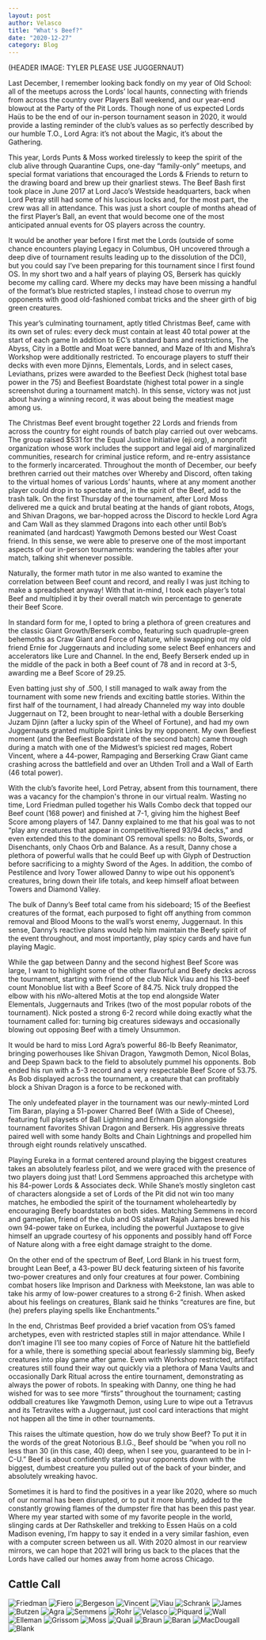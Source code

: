 ```yaml
---
layout: post
author: Velasco
title: "What's Beef?"
date: "2020-12-27"
category: Blog
---
```


(HEADER IMAGE: TYLER PLEASE USE JUGGERNAUT)

Last December, I remember looking back fondly on my year of Old School: all of the meetups across the Lords’ local haunts, connecting with friends from across the country over Players Ball weekend, and our year-end blowout at the Party of the Pit Lords. Though none of us expected Lords Haüs to be the end of our in-person tournament season in 2020, it would provide a lasting reminder of the club’s values as so perfectly described by our humble T.O., Lord Agra: it’s not about the Magic, it’s about the Gathering.  

This year, Lords Punts & Moss worked tirelessly to keep the spirit of the club alive through Quarantine Cups, one-day “family-only” meetups, and special format variations that encouraged the Lords & Friends to return to the drawing board and brew up their gnarliest stews. The Beef Bash first took place in June 2017 at Lord Jaco’s Westside headquarters, back when Lord Petray still had some of his luscious locks and, for the most part, the crew was all in attendance. This was just a short couple of months ahead of the first Player’s Ball, an event that would become one of the most anticipated annual events for OS players across the country. 

It would be another year before I first met the Lords (outside of some chance encounters playing Legacy in Columbus, OH uncovered through a deep dive of tournament results leading up to the dissolution of the DCI), but you could say I’ve been preparing for this tournament since I first found OS. In my short two and a half years of playing OS, Berserk has quickly become my calling card. Where my decks may have been missing a handful of the format’s blue restricted staples, I instead chose to overrun my opponents with good old-fashioned combat tricks and the sheer girth of big green creatures. 

This year’s culminating tournament, aptly titled Christmas Beef, came with its own set of rules: every deck must contain at least 40 total power at the start of each game
In addition to EC’s standard bans and restrictions, The Abyss, City in a Bottle and Moat were banned, and Maze of Ith and Mishra’s Workshop were additionally restricted. To encourage players to stuff their decks with even more Djinns, Elementals, Lords, and in select cases, Leviathans, prizes were awarded to the Beefiest Deck (highest total base power in the 75) and Beefiest Boardstate (highest total power in a single screenshot during a tournament match). In this sense, victory was not just about having a winning record, it was about being the meatiest mage among us.

The Christmas Beef event brought together 22 Lords and friends from across the country for eight rounds of batch play carried out over webcams. The group raised $531 for the Equal Justice Initiative (eji.org), a nonprofit organization whose work includes the support and legal aid of marginalized communities, research for criminal justice reform, and re-entry assistance to the formerly incarcerated. Throughout the month of December, our beefy brethren carried out their matches over Whereby and Discord, often taking to the virtual homes of various Lords’ haunts, where at any moment another player could drop in to spectate and, in the spirit of the Beef, add to the trash talk. On the first Thursday of the tournament, after Lord Moss delivered me a quick and brutal beating at the hands of giant robots, Atogs, and Shivan Dragons, we bar-hopped across the Discord to heckle Lord Agra and Cam Wall as they slammed Dragons into each other until Bob’s reanimated (and hardcast) Yawgmoth Demons bested our West Coast friend. In this sense, we were able to preserve one of the most important aspects of our in-person tournaments: wandering the tables after your match, talking shit whenever possible.

Naturally, the former math tutor in me also wanted to examine the correlation between Beef count and record, and really I was just itching to make a spreadsheet anyway! With that in-mind, I took each player’s total Beef and multiplied it by their overall match win percentage to generate their Beef Score. 

In standard form for me, I opted to bring a plethora of green creatures and the classic Giant Growth/Berserk combo, featuring such quadruple-green behemoths as Craw Giant and Force of Nature, while swapping out my old friend Ernie for Juggernauts and including some select Beef enhancers and accelerators like Lure and Channel. In the end, Beefy Berserk ended up in the middle of the pack in both a Beef count of 78 and in record at 3-5, awarding me a Beef Score of 29.25. 

Even batting just shy of .500, I still managed to walk away from the tournament with some new friends and exciting battle stories. Within the first half of the tournament, I had already Channeled my way into double Juggernaut on T2, been brought to near-lethal with a double Berserking Juzam Djinn (after a lucky spin of the Wheel of Fortune), and had my own Juggernauts granted multiple Spirit Links by my opponent. My own Beefiest moment (and the Beefiest Boardstate of the second batch) came through during a match with one of the Midwest’s spiciest red mages, Robert Vincent, where a 44-power, Rampaging and Berserking Craw Giant came crashing across the battlefield and over an Uthden Troll and a Wall of Earth (46 total power).

With the club’s favorite heel, Lord Petray, absent from this tournament, there was a vacancy for the champion's throne in our virtual realm. Wasting no time, Lord Friedman pulled together his Walls Combo deck that topped our Beef count (168 power) and finished at 7-1, giving him the highest Beef Score among players of 147. Danny explained to me that his goal was to not “play any creatures that appear in competitive/tiered 93/94 decks,” and even extended this to the dominant OS removal spells: no Bolts, Swords, or Disenchants, only Chaos Orb and Balance. As a result, Danny chose a plethora of powerful walls that he could Beef up with Glyph of Destruction before sacrificing to a mighty Sword of the Ages. In addition, the combo of Pestilence and Ivory Tower allowed Danny to wipe out his opponent’s creatures, bring down their life totals, and keep himself afloat between Towers and Diamond Valley.

The bulk of Danny’s Beef total came from his sideboard; 15 of the Beefiest creatures of the format, each purposed to fight off anything from common removal and Blood Moons to the wall’s worst enemy, Juggernaut. In this sense, Danny’s reactive plans would help him maintain the Beefy spirit of the event throughout, and most importantly, play spicy cards and have fun playing Magic. 

While the gap between Danny and the second highest Beef Score was large, I want to highlight some of the other flavorful and Beefy decks across the tournament, starting with friend of the club Nick Viau and his 113-beef count Monoblue list with a Beef Score of 84.75. Nick truly dropped the elbow with his nWo-altered Motis at the top end alongside Water Elementals, Juggernauts and Trikes (two of the most popular robots of the tournament). Nick posted a strong 6-2 record while doing exactly what the tournament called for: turning big creatures sideways and occasionally blowing out opposing Beef with a timely Unsummon. 

It would be hard to miss Lord Agra’s powerful 86-lb Beefy Reanimator, bringing powerhouses like Shivan Dragon, Yawgmoth Demon, Nicol Bolas, and Deep Spawn back to the field to absolutely pummel his opponents. Bob ended his run with a 5-3 record and a very respectable Beef Score of 53.75. As Bob displayed across the tournament, a creature that can profitably block a Shivan Dragon is a force to be reckoned with. 

The only undefeated player in the tournament was our newly-minted Lord Tim Baran, playing a 51-power Charred Beef (With a Side of Cheese), featuring full playsets of Ball Lightning and Erhnam Djinn alongside tournament favorites Shivan Dragon and Berserk. His aggressive threats paired well with some handy Bolts and Chain Lightnings and propelled him through eight rounds relatively unscathed. 

Playing Eureka in a format centered around playing the biggest creatures takes an absolutely fearless pilot, and we were graced with the presence of two players doing just that! Lord Semmens approached this archetype with his 84-power Lords & Associates deck. While Shane’s mostly singleton cast of characters alongside a set of Lords of the Pit did not win too many matches, he embodied the spirit of the tournament wholeheartedly by encouraging Beefy boardstates on both sides. Matching Semmens in record and gameplan, friend of the club and OS stalwart Rajah James brewed his own 94-power take on Eurkea, including the powerful Juxtapose to give himself an upgrade courtesy of his opponents and possibly hand off Force of Nature along with a free eight damage straight to the dome. 

On the other end of the spectrum of Beef, Lord Blank in his truest form, brought Lean Beef, a 43-power BU deck featuring sixteen of his favorite two-power creatures and only four creatures at four power. Combining combat hosers like Imprison and Darkness with Meekstone, Ian was able to take his army of low-power creatures to a strong 6-2 finish. When asked about his feelings on creatures, Blank said he thinks “creatures are fine, but (he) prefers playing spells like Enchantments.” 

In the end, Christmas Beef provided a brief vacation from OS’s famed archetypes, even with restricted staples still in major attendance. While I don’t imagine I’ll see too many copies of Force of Nature hit the battlefield for a while, there is something special about fearlessly slamming big, Beefy creatures into play game after game. Even with Workshop restricted, artifact creatures still found their way out quickly via a plethora of Mana Vaults and occasionally Dark Ritual across the entire tournament, demonstrating as always the power of robots. In speaking with Danny, one thing he had wished for was to see more “firsts” throughout the tournament; casting oddball creatures like Yawgmoth Demon, using Lure to wipe out a Tetravus and its Tetravites with a Juggernaut, just cool card interactions that might not happen all the time in other tournaments.

This raises the ultimate question, how do we truly show Beef? To put it in the words of the great Notorious B.I.G., Beef should be “when you roll no less than 30 (in this case, 40) deep, when I see you, guaranteed to be in I-C-U.” Beef is about confidently staring your opponents down with the biggest, dumbest creature you pulled out of the back of your binder, and absolutely wreaking havoc. 

Sometimes it is hard to find the positives in a year like 2020, where so much of our normal has been disrupted, or to put it more bluntly, added to the constantly growing flames of the dumpster fire that has been this past year. Where my year started with some of my favorite people in the world, slinging cards at Der Rathskeller and trekking to Essen Haüs on a cold Madison evening, I’m happy to say it ended in a very similar fashion, even with a computer screen between us all. With 2020 almost in our rearview mirrors, we can hope that 2021 will bring us back to the places that the Lords have called our homes away from home across Chicago. 

## Cattle Call

![Friedman](/assets/images/2020/ChristmasBeef/01beefmasfriedman.jpg)
![Fiero](/assets/images/2020/ChristmasBeef/02beefmasfiero.jpg)
![Bergeson](/assets/images/2020/ChristmasBeef/03beefmasbergeson.jpg)
![Vincent](/assets/images/2020/ChristmasBeef/04beefmasvincent.jpg)
![Viau](/assets/images/2020/ChristmasBeef/05beefmasviau.jpg)
![Schrank](/assets/images/2020/ChristmasBeef/06beefmasschrank.png)
![James](/assets/images/2020/ChristmasBeef/07beefmasjames.jpg)
![Butzen](/assets/images/2020/ChristmasBeef/08beefmasbutzen.jpg)
![Agra](/assets/images/2020/ChristmasBeef/09beefmasagra.png)
![Semmens](/assets/images/2020/ChristmasBeef/10beefmassemmens.jpg)
![Rohr](/assets/images/2020/ChristmasBeef/11beefmasrohr.jpg)
![Velasco](/assets/images/2020/ChristmasBeef/12beefmasvelasco.jpg)
![Piquard](/assets/images/2020/ChristmasBeef/13beefmaspiquard.jpg)
![Wall](/assets/images/2020/ChristmasBeef/14beefmaswall.jpg)
![Elleman](/assets/images/2020/ChristmasBeef/15beefmaselleman.jpg)
![Grissom](/assets/images/2020/ChristmasBeef/16beefmasgrissom.jpg)
![Moss](/assets/images/2020/ChristmasBeef/17beefmasmoss.jpg)
![Quail](/assets/images/2020/ChristmasBeef/18beefmasquail.jpg)
![Braun](/assets/images/2020/ChristmasBeef/19beefmasbraun.jpg)
![Baran](/assets/images/2020/ChristmasBeef/20beefmasbaran.jpeg)
![MacDougall](/assets/images/2020/ChristmasBeef/21beefmasmacdougall.jpg)
![Blank](/assets/images/2020/ChristmasBeef/22beefmasblank.jpg)
